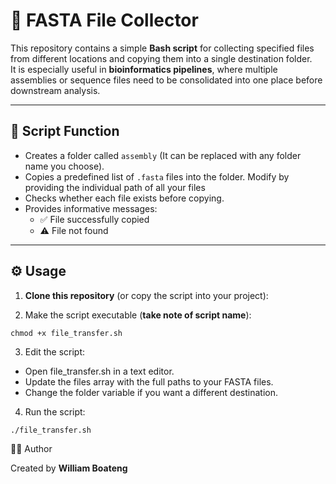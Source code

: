 # 🧬 FASTA File Collector

This repository contains a simple **Bash script** for collecting specified files from different locations and copying them into a single destination folder.  
It is especially useful in **bioinformatics pipelines**, where multiple assemblies or sequence files need to be consolidated into one place before downstream analysis.

---

## 📂 Script Function

- Creates a folder called `assembly` (It can be replaced with any folder name you choose).
- Copies a predefined list of `.fasta` files into the folder. Modify by providing the individual path of all your files
- Checks whether each file exists before copying.
- Provides informative messages:
  - ✅ File successfully copied
  - ⚠️ File not found

---

## ⚙️ Usage

1. **Clone this repository** (or copy the script into your project):

2. Make the script executable (**take note of script name**):
```
chmod +x file_transfer.sh
```

3. Edit the script:
- Open file_transfer.sh in a text editor.
- Update the files array with the full paths to your FASTA files.
- Change the folder variable if you want a different destination.

4. Run the script:
```
./file_transfer.sh
```

👨‍💻 Author

Created by **William Boateng**
